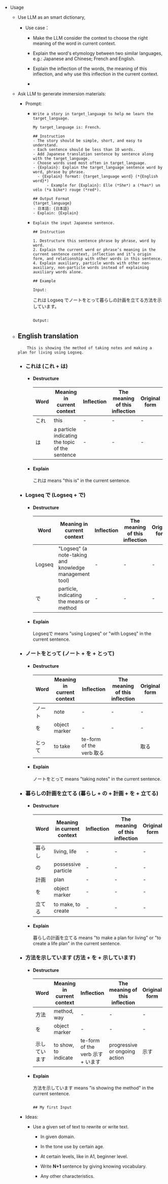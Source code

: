- Usage

	- Use LLM as an smart dictionary,

		- Use case：

			- Make the LLM consider the context to choose the right meaning of the word in current context.

			- Explain the word's etymology between two similar languages, e.g.: Japanese and Chinese; French and English.

			- Explain the inflection of the words, the meaning of this inflection, and why use this inflection in the current context.

			-

	- Ask LLM to generate immersion materials:

		- Prompt:

			-
			  ```
			  Write a story in target_language to help me learn the target_language.
			  
			  My target_language is: French.
			  
			  ## Instruction
			  - The story should be simple, short, and easy to understand.
			  - Each sentence should be less than 10 words.
			  - Add Japanese translation sentence by sentence along with the target_language.
			  - Choose words used most often in target_language.
			  - {Explain}: Explain the target_language sentence word by word, phrase by phrase.
			  	- {Explain} format: {target_language word} (*{English word}*)
			      	- Example for {Explain}: Elle (*She*) a (*has*) un vélo (*a bike*) rouge (*red*).
			  
			  ## Output Format
			  {target_language}
			  - 日本語: {日本語}
			  - Explain: {Explain}
			  ```

			-
			  ```
			  Explain the input Japanese sentence.
			      
			  ## Instruction
			  
			  1. Destructure this sentence phrase by phrase, word by word.
			  2. Explain the current word or phrase’s meaning in the current sentence context, inflection and it’s origin form, and relationship with other words in this sentence.
			  4. Explain auxiliary, particle words with other non-auxiliary, non-particle words instead of explaining auxiliary words alone.
			  
			  ## Example
			  
			  Input: 
			  ```
			  これは Logseq でノートをとって暮らしの計画を立てる方法を示しています。  
			  ```
			  
			  Output:
			  
			  ```
			    
	- ## English translation
			    
			  This is showing the method of taking notes and making a plan for living using Logseq.  
			        
		- ### これは (これ + は)
			    
			- #### Destructure
			    
			  | Word | Meaning in current context | Inflection | The meaning of this inflection | Original form |
			  |---|---|---|---|---|
			  | これ | this | - | - | - |
			  | は | a particle indicating the topic of the sentence | - | - | - |
			    
			- #### Explain
			    
			  これは means "this is" in the current sentence.  
			    
		- ### Logseq で (Logseq + で)
			    
			- #### Destructure
			    
			  | Word | Meaning in current context | Inflection | The meaning of this inflection | Original form |
			  |---|---|---|---|---|
			  | Logseq | "Logseq" (a note-taking and knowledge management tool) | - | - | - |
			  | で | particle, indicating the means or method | - | - | - |
			    
			- #### Explain 
			    
			  Logseqで means "using Logseq" or "with Logseq" in the current sentence.  
			    
		- ### ノートをとって (ノート + を + とって)
			    
			- #### Destructure
			    
			  | Word | Meaning in current context | Inflection | The meaning of this inflection | Original form |
			  |---|---|---|---|---|
			  | ノート | note | - | - | - |
			  | を | object marker | - | - | - |
			  | とって | to take | te-form of the verb 取る | | 取る |
			    
			- #### Explain
			    
			  ノートをとって means "taking notes" in the current sentence.  
			    
		- ### 暮らしの計画を立てる (暮らし + の + 計画 + を + 立てる)
			    
			- #### Destructure
			    
			  | Word | Meaning in current context | Inflection | The meaning of this inflection | Original form |
			  |---|---|---|---|---|
			  | 暮らし | living, life | - | - | - |
			  | の | possessive particle | - | - | - |
			  | 計画 | plan | - | - | - |
			  | を | object marker | - | - | - |
			  | 立てる | to make, to create | - | - | - |
			    
			- #### Explain
			    
			  暮らしの計画を立てる means "to make a plan for living" or "to create a life plan" in the current sentence.  
			    
		- ### 方法を示しています (方法 + を + 示しています)
			    
			- #### Destructure
			    
			  | Word | Meaning in current context | Inflection | The meaning of this inflection | Original form |
			  |---|---|---|---|---|
			  | 方法 | method, way | - | - | - |
			  | を | object marker | - | - | - |
			  | 示しています | to show, to indicate | te-form of the verb 示す + います | progressive or ongoing action | 示す |
			    
			- #### Explain
			    
			  方法を示しています means "is showing the method" in the current sentence.  
			    
			    
			  ```
			      
			  ## My first Input
			  ```

		- Ideas:

			- Use a given set of text to rewrite or write text.

				- In given domain.

				- In the tone use by certain age.

				- At certain levels, like in A1, beginner level.

				- Write **N+1** sentence by giving knowing vocabulary.

				- Any other characteristics.

